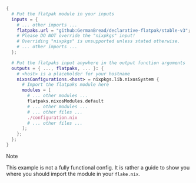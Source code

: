 ```nix
{
  # Put the flatpak module in your inputs
  inputs = {
    # ... other imports ...
    flatpaks.url = "github:GermanBread/declarative-flatpak/stable-v3";
    # Please DO NOT override the "nixpkgs" input!
    # Overriding "nixpkgs" is unsupported unless stated otherwise.
    # ... other imports ...
  };

  # Put the flatpaks input anywhere in the output function arguments
  outputs = { ..., flatpaks, ... }: {
    # <host> is a placeholder for your hostname
    nixosConfigurations.<host> = nixpkgs.lib.nixosSystem {
      # Import the flatpaks module here
      modules = [
        # ... other modules ...
        flatpaks.nixosModules.default
        # ... other modules ...
        # ... other files ...
        ./configuration.nix
        # ... other files ...
      ];
    };
  };
}
```
> [!NOTE]
> This example is not a fully functional config. It is rather a guide to show you where you should import the module in your `flake.nix`.